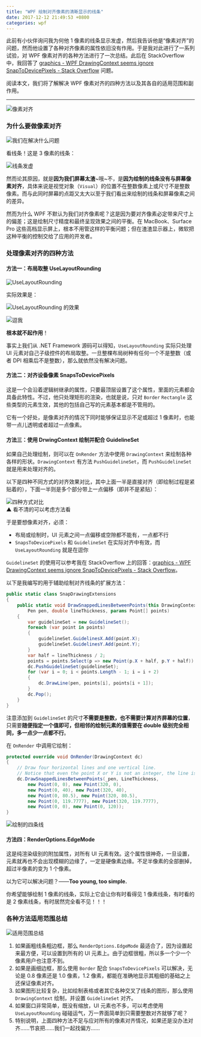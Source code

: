 ```yaml
---
title: "WPF 绘制对齐像素的清晰显示的线条"
date: 2017-12-12 21:49:53 +0800
categories: wpf
---
```


此前有小伙伴询问我为何他 1 像素的线条显示发虚，然后我告诉他是“像素对齐”的问题，然而他设置了各种对齐像素的属性依旧没有作用。于是我对此进行了一系列试验，对 WPF 像素对齐的各种方法进行了一次总结。此后在 StackOverflow 中，我回答了 [graphics - WPF DrawingContext seems ignore SnapToDevicePixels - Stack Overflow](https://stackoverflow.com/questions/6018106/wpf-drawingcontext-seems-ignore-snaptodevicepixels) 问题。

阅读本文，我们将了解解决 WPF 像素对齐的四种方法以及其各自的适用范围和副作用。

---

![像素对齐](/static/posts/2017-12-12-19-37-12.png)

<div id="toc"></div>

### 为什么要做像素对齐

![我们在解决什么问题](/static/posts/2017-12-12-19-48-01.png)

看线条！这是 3 像素的线条：

![线条发虚](/static/posts/2017-12-12-19-44-51.png)

然而论其原因，就是**因为我们屏幕太渣**~哦~不，是**因为绘制的线条没有与屏幕像素对齐**，具体来说是视觉对象（`Visual`）的位置不在整数像素上或尺寸不是整数像素。而与此同时屏幕的点距又太大以至于我们看出来绘制的线条和屏幕像素之间的差异。

然而为什么 WPF 不默认为我们对齐像素呢？这是因为要对齐像素必定带来尺寸上的偏差；这是绘制尺寸精度和最终呈现效果之间的平衡。在 MacBook、Surface Pro 这些高档显示屏上，根本不用管这样的平衡问题；但在渣渣显示器上，微软把这种平衡的控制交给了应用的开发者。

### 处理像素对齐的四种方法

#### 方法一：布局取整 UseLayoutRounding

![UseLayoutRounding](/static/posts/2017-12-12-20-40-06.png)

实际效果是：

![UseLayoutRounding 的效果](/static/posts/2017-12-12-19-59-53.png)

![逗我](/static/posts/2017-12-12-20-43-44.png)

**根本就不起作用**！

事实上我们从 .NET Framework 源码可以得知，`UseLayoutRounding` 实际只处理 UI 元素对自己子级控件的布局取整。一旦整棵布局树种有任何一个不是整数（或者 DPI 相乘后不是整数），那么就依然没有解决问题。

#### 方法二：对齐设备像素 SnapsToDevicePixels

这是一个会沿着逻辑树继承的属性，只要最顶层设置了这个属性，里面的元素都会具备此特性。不过，他只处理矩形的渲染，也就是说，只对 `Border` `Rectangle` 这些类型的元素生效，其他的包括自己写的元素基本都是不管用的。

它有一个好处，是像素对齐的情况下同时能够保证显示不足或超过 1 像素时，也能带一点儿透明或者超过一点像素。

#### 方法三：使用 DrwingContext 绘制并配合 GuidelineSet

如果自己处理绘制，则可以在 `OnRender` 方法中使用 `DrawingContext` 来绘制各种各样的形状。`DrawingContext` 有方法 `PushGuidelineSet`，而 `PushGuidelineSet` 就是用来处理对齐的。

以下是四种不同方式的对齐效果对比，其中上面一半是直接对齐（即绘制过程是紧贴着的），下面一半则是多个部分带上一点偏移（即并不是紧贴）：

![四种方式对比](/static/posts/2017-12-12-20-50-44.png)  
▲ 看不清的可以考虑方法看

于是要想像素对齐，必须：

- 布局或绘制时，UI 元素之间一点偏移或空隙都不能有，一点都不行
- `SnapsToDevicePixels` 和 `GuidelineSet` 在实际对齐中有效，而 `UseLayoutRounding` 就是在逗你

`GuidelineSet` 的使用可以参考我在 StackOverflow 上的回答：[graphics - WPF DrawingContext seems ignore SnapToDevicePixels - Stack Overflow](https://stackoverflow.com/a/45189552/6233938)。

以下是我编写的用于辅助绘制对齐线条的扩展方法：

```csharp
public static class SnapDrawingExtensions
{
    public static void DrawSnappedLinesBetweenPoints(this DrawingContext dc,
        Pen pen, double lineThickness, params Point[] points)
    {
        var guidelineSet = new GuidelineSet();
        foreach (var point in points)
        {
            guidelineSet.GuidelinesX.Add(point.X);
            guidelineSet.GuidelinesY.Add(point.Y);
        }
        var half = lineThickness / 2;
        points = points.Select(p => new Point(p.X + half, p.Y + half)).ToArray();
        dc.PushGuidelineSet(guidelineSet);
        for (var i = 0; i < points.Length - 1; i = i + 2)
        {
            dc.DrawLine(pen, points[i], points[i + 1]);
        }
        dc.Pop();
    }
}
```

注意添加到 `GuidelineSet` 的尺寸**不需要是整数，也不需要计算对齐屏幕的位置**，只需要**随便指定一个值即可，但相邻的绘制元素的值需要在 double 级别完全相同，多一点少一点都不行**。

在 `OnRender` 中调用它绘制：

```csharp
protected override void OnRender(DrawingContext dc)
{
    // Draw four horizontal lines and one vertical line.
    // Notice that even the point X or Y is not an integer, the line is still snapped to device.
    dc.DrawSnappedLinesBetweenPoints(_pen, LineThickness,
        new Point(0, 0), new Point(320, 0),
        new Point(0, 40), new Point(320, 40),
        new Point(0, 80.5), new Point(320, 80.5),
        new Point(0, 119.7777), new Point(320, 119.7777),
        new Point(0, 0), new Point(0, 120));
}
```

![绘制的四条线](/static/posts/2017-12-12-21-32-09.png)

#### 方法四：RenderOptions.EdgeMode

这是纯渲染级别的附加属性，对所有 UI 元素有效。这个属性很神奇，一旦设置，元素就再也不会出现模糊的边缘了，一定是硬像素边缘。不足半像素的全部删掉，超过半像素的变为 1 个像素。

以为它可以解决问题？——**Too young, too simple.**

你希望能够绘制 1 像素的线条，实际上它会让你有时看得见 1 像素线条，有时看的是 2 像素线条，有时居然完全看不见！！！

### 各种方法适用范围总结

![适用范围总结](/static/posts/2017-12-12-21-39-04.png)

1. 如果画粗线条粗边框，那么 `RenderOptions.EdgeMode` 最适合了，因为设置起来最方便，可以设置到所有的 UI 元素上。由于边框很粗，所以多一个少一个像素用户也注意不到。
1. 如果是画细边框，那么使用 `Border` 配合 `SnapsToDevicePixels` 可以解决，无论是 0.8 像素还是 1.0 像素，1.2 像素，都能在准确地显示其粗细的基础之上还保证像素对齐。
1. 如果图形比较复杂，比如绘制表格或者其它各种交叉了线条的图形，那么使用 `DrawingContext` 绘制，并设置 `GuidelineSet` 对齐。
1. 如果窗口非常简单，既没有缩放，UI 元素也不多，可以考虑使用 `UseLayoutRounding` 碰碰运气，万一界面简单到只需要整数对齐就够了呢？
1. 特别说明，上面四种方法不足与应对所有的像素对齐情况，如果还是没办法对齐……节哀把……我们一起找偏方……
